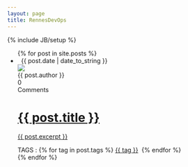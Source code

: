 ```yaml
---
layout: page
title: RennesDevOps
---
```

{% include JB/setup %}

<ul class="posts">
  {% for post in site.posts %}
    <li>
		<div class="leftbox">
			<span class="arrow">&nbsp;</span>
			<span class="datebox">{{ post.date | date_to_string }}</span>
			<div class="avatarbox">
				<img src="http://lorempixel.com/56/56/people"><br>
				{{ post.author }}
			</div>
			<div class="commentbox">
				<span class="nbr-comments">0</span>
				<br>
				Comments
			</div>
		</div>
		<div class="rightbox">
			<a href="{{ BASE_PATH }}{{ post.url }}">
				<h1>{{ post.title }}</h1>
				<p>{{ post.excerpt }}</p>
			</a>
			<div class="tagsbox">
				TAGS : 
				{% for tag in post.tags %}
				<a href="/tags.html#{{ tag }}">{{ tag }}</a>&nbsp;
				{% endfor %}
			</div>
		</div>
	</li>
  {% endfor %}
</ul>